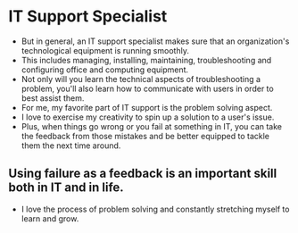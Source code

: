 #  IT Support Specialist 

- But in general, an IT support specialist makes sure that an organization's technological equipment is running smoothly.
- This includes managing, installing, maintaining, troubleshooting and configuring office and computing equipment. 
- Not only will you learn the technical aspects of troubleshooting a problem, you'll also learn how to communicate with users in order to best assist them.
- For me, my favorite part of IT support is the problem solving aspect.
-  I love to exercise my creativity to spin up a solution to a user's issue.
-  Plus, when things go wrong or you fail at something in IT, you can take the feedback from those mistakes and be better equipped to tackle them the next time around.


## Using failure as a feedback is an important skill both in IT and in life.

- I love the process of problem solving and constantly stretching myself to learn and grow.